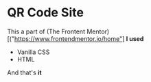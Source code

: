 # QR Code Site

This a part of (The Frontent Mentor)[("https://www.frontendmentor.io/home"]
**I used**
- Vanilla CSS
- HTML

And that's **it**